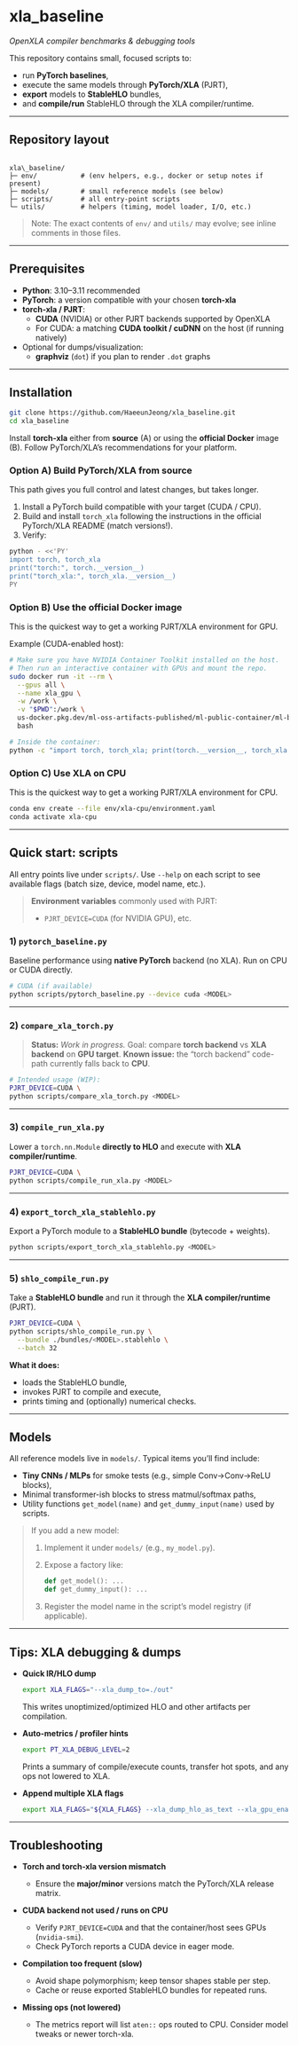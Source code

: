 # xla_baseline

_OpenXLA compiler benchmarks & debugging tools_

This repository contains small, focused scripts to:
- run **PyTorch baselines**,
- execute the same models through **PyTorch/XLA** (PJRT),
- **export** models to **StableHLO** bundles,
- and **compile/run** StableHLO through the XLA compiler/runtime.

---
## Repository layout

```

xla\_baseline/
├─ env/           # (env helpers, e.g., docker or setup notes if present)
├─ models/        # small reference models (see below)
├─ scripts/       # all entry-point scripts
└─ utils/         # helpers (timing, model loader, I/O, etc.)

````

> Note: The exact contents of `env/` and `utils/` may evolve; see inline comments in those files.

---

## Prerequisites

- **Python**: 3.10–3.11 recommended
- **PyTorch**: a version compatible with your chosen **torch-xla**
- **torch-xla / PJRT**:
  - **CUDA** (NVIDIA) or other PJRT backends supported by OpenXLA
  - For CUDA: a matching **CUDA toolkit / cuDNN** on the host (if running natively)
- Optional for dumps/visualization:
  - **graphviz** (`dot`) if you plan to render `.dot` graphs

---

## Installation

```bash
git clone https://github.com/HaeeunJeong/xla_baseline.git
cd xla_baseline
````

Install **torch-xla** either from **source** (A) or using the **official Docker** image (B). Follow PyTorch/XLA’s recommendations for your platform.

### Option A) Build PyTorch/XLA from source

This path gives you full control and latest changes, but takes longer.

1. Install a PyTorch build compatible with your target (CUDA / CPU).
2. Build and install `torch_xla` following the instructions in the official PyTorch/XLA README (match versions!).
3. Verify:

```bash
python - <<'PY'
import torch, torch_xla
print("torch:", torch.__version__)
print("torch_xla:", torch_xla.__version__)
PY
```

### Option B) Use the official Docker image

This is the quickest way to get a working PJRT/XLA environment for GPU.

Example (CUDA-enabled host):

```bash
# Make sure you have NVIDIA Container Toolkit installed on the host.
# Then run an interactive container with GPUs and mount the repo.
sudo docker run -it --rm \
  --gpus all \
  --name xla_gpu \
  -w /work \
  -v "$PWD":/work \
  us-docker.pkg.dev/ml-oss-artifacts-published/ml-public-container/ml-build:latest \
  bash

# Inside the container:
python -c "import torch, torch_xla; print(torch.__version__, torch_xla.__version__)"
```

### Option C) Use XLA on CPU

This is the quickest way to get a working PJRT/XLA environment for CPU.

```bash
conda env create --file env/xla-cpu/environment.yaml
conda activate xla-cpu
```

---

## Quick start: scripts

All entry points live under `scripts/`. Use `--help` on each script to see available flags (batch size, device, model name, etc.).

> **Environment variables** commonly used with PJRT:
>
> * `PJRT_DEVICE=CUDA` (for NVIDIA GPU), etc.

### 1) `pytorch_baseline.py`

Baseline performance using **native PyTorch** backend (no XLA). Run on CPU or CUDA directly.

```bash
# CUDA (if available)
python scripts/pytorch_baseline.py --device cuda <MODEL>
```
---

### 2) `compare_xla_torch.py`

> **Status:** *Work in progress.*
> Goal: compare **torch backend** vs **XLA backend** on **GPU target**.
> **Known issue:** the “torch backend” code-path currently falls back to **CPU**.

```bash
# Intended usage (WIP):
PJRT_DEVICE=CUDA \
python scripts/compare_xla_torch.py <MODEL>
```
---

### 3) `compile_run_xla.py`

Lower a `torch.nn.Module` **directly to HLO** and execute with **XLA compiler/runtime**.

```bash
PJRT_DEVICE=CUDA \
python scripts/compile_run_xla.py <MODEL>
```
---

### 4) `export_torch_xla_stablehlo.py`

Export a PyTorch module to a **StableHLO bundle** (bytecode + weights).

```bash
python scripts/export_torch_xla_stablehlo.py <MODEL>
```
---
### 5) `shlo_compile_run.py`

Take a **StableHLO bundle** and run it through the **XLA compiler/runtime** (PJRT).

```bash
PJRT_DEVICE=CUDA \
python scripts/shlo_compile_run.py \
  --bundle ./bundles/<MODEL>.stablehlo \
  --batch 32
```

**What it does:**

* loads the StableHLO bundle,
* invokes PJRT to compile and execute,
* prints timing and (optionally) numerical checks.

---

## Models

All reference models live in `models/`. Typical items you’ll find include:

* **Tiny CNNs / MLPs** for smoke tests (e.g., simple Conv→Conv→ReLU blocks),
* Minimal transformer-ish blocks to stress matmul/softmax paths,
* Utility functions `get_model(name)` and `get_dummy_input(name)` used by scripts.

> If you add a new model:
>
> 1. Implement it under `models/` (e.g., `my_model.py`).
> 2. Expose a factory like:
>
>    ```python
>    def get_model(): ...
>    def get_dummy_input(): ...
>    ```
> 3. Register the model name in the script’s model registry (if applicable).

---

## Tips: XLA debugging & dumps

* **Quick IR/HLO dump**

  ```bash
  export XLA_FLAGS="--xla_dump_to=./out"
  ```

  This writes unoptimized/optimized HLO and other artifacts per compilation.

* **Auto-metrics / profiler hints**

  ```bash
  export PT_XLA_DEBUG_LEVEL=2
  ```

  Prints a summary of compile/execute counts, transfer hot spots, and any ops not lowered to XLA.

* **Append multiple XLA flags**

  ```bash
  export XLA_FLAGS="${XLA_FLAGS} --xla_dump_hlo_as_text --xla_gpu_enable_latency_hiding_scheduler=true"
  ```

---

## Troubleshooting

* **Torch and torch-xla version mismatch**

  * Ensure the **major/minor** versions match the PyTorch/XLA release matrix.
* **CUDA backend not used / runs on CPU**

  * Verify `PJRT_DEVICE=CUDA` and that the container/host sees GPUs (`nvidia-smi`).
  * Check PyTorch reports a CUDA device in eager mode.
* **Compilation too frequent (slow)**

  * Avoid shape polymorphism; keep tensor shapes stable per step.
  * Cache or reuse exported StableHLO bundles for repeated runs.
* **Missing ops (not lowered)**

  * The metrics report will list `aten::` ops routed to CPU. Consider model tweaks or newer torch-xla.

